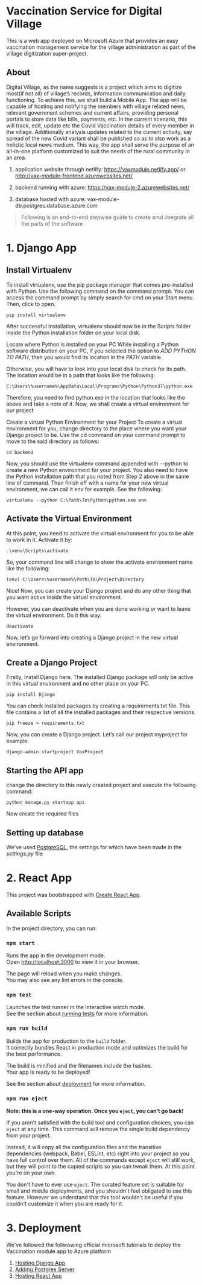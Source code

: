 # Vaccination Service for Digital Village

This is a web app deployed on Microsoft Azure that provides an easy vaccination management service for the village administration as part of the village digitization super-project.

## About
Digital Village, as the name suggests is a project which aims to digitize most(if not all) of
village’s records, information communication and daily functioning. To achieve this, we shall
build a Mobile App. The app will be capable of hosting and notifying the members with village
related news, relevant government schemes and current affairs, providing personal portals to store
data like bills, payments, etc. In the current scenario, this will track, edit, update etc the Covid
Vaccination details of every member in the village. Additionally analysis updates related to the
current activity, say spread of the new Covid variant shall be published so as to also work as a
holistic local news medium. This way, the app shall serve the purpose of an all-in-one platform
customized to suit the needs of the rural community in an area.

1. application website through netlify: https://vaxmodule.netlify.app/ or http://vax-module-frontend.azurewebsites.net/

2. backend running with azure: https://vax-module-2.azurewebsites.net/

3. database hosted with azure: vax-module-db.postgres.database.azure.com

>Following is an end-to-end stepwise guide to create amd integrate all the parts of the software

# 1. Django App

## Install Virtualenv
To install virtualenv, use the pip package manager that comes pre-installed with Python. Use the following command on the command prompt. You can access the command prompt by simply search for cmd on your Start menu. Then, click to open.

`pip install virtualenv`

After successful installation, virtualenv should now be in the Scripts folder inside the Python installation folder on your local disk.

Locate where Python is installed on your PC
While installing a Python software distribution on your PC, if you selected the option to _ADD PYTHON TO PATH_, then you would find its location in the _PATH_ variable.

Otherwise, you will have to look into your local disk to check for its path. The location would be in a path that looks like the following:

`C:\Users\%username%\AppData\Local\Programs\Python\Python37\python.exe`

Therefore, you need to find python.exe in the location that looks like the above and take a note of it. Now, we shall create a virtual environment for our project

Create a virtual Python Environment for your Project
To create a virtual environment for you, change directory to the place where you want your Django project to be. Use the cd command on your command prompt to move to the said directory as follows:

`cd backend`

Now, you should use the virtualenv command appended with --python to create a new Python environment for your project. You also need to have the Python installation path that you noted from Step 2 above in the same line of command. Then finish off with a name for your new virtual environment, we can call it env for example. See the following:

`virtualenv --python C:\Path\To\Python\python.exe env`

## Activate the Virtual Environment

At this point, you need to activate the virtual environment for you to be able to work in it. Activate it by:

`.\venv\Scripts\activate`

So, your command line will change to show the activate environment name like the following:

`(env) C:\Users\%username%\Path\To\Project\Directory`

Nice! Now, you can create your Django project and do any other thing that you want active inside the virtual environment.

However, you can deactivate when you are done working or want to leave the virtual environment. Do it this way:

`deactivate`

Now, let’s go forward into creating a Django project in the new virtual environment.

## Create a Django Project
Firstly, install Django here. The installed Django package will only be active in this virtual environment and no other place on your PC.

`pip install Django`

You can check installed packages by creating a requirements.txt file. This file contains a list of all the installed packages and their respective versions.

`pip freeze > requirements.txt`

Now, you can create a Django project. Let’s call our project myproject for example:

`django-admin startproject VaxProject`

## Starting the API app

change the directory to this newly created project and execute the following command:

`python manage.py startapp api`

Now create the required files

## Setting up database

We've used [PostgreSQL](https://www.postgresql.org/download/), the settings for which have been made in the _settings.py_ file

# 2. React App

This project was bootstrapped with [Create React App](https://github.com/facebook/create-react-app).

## Available Scripts

In the project directory, you can run:

### `npm start`

Runs the app in the development mode.\
Open [http://localhost:3000](http://localhost:3000) to view it in your browser.

The page will reload when you make changes.\
You may also see any lint errors in the console.

### `npm test`

Launches the test runner in the interactive watch mode.\
See the section about [running tests](https://facebook.github.io/create-react-app/docs/running-tests) for more information.

### `npm run build`

Builds the app for production to the `build` folder.\
It correctly bundles React in production mode and optimizes the build for the best performance.

The build is minified and the filenames include the hashes.\
Your app is ready to be deployed!

See the section about [deployment](https://facebook.github.io/create-react-app/docs/deployment) for more information.

### `npm run eject`

**Note: this is a one-way operation. Once you `eject`, you can't go back!**

If you aren't satisfied with the build tool and configuration choices, you can `eject` at any time. This command will remove the single build dependency from your project.

Instead, it will copy all the configuration files and the transitive dependencies (webpack, Babel, ESLint, etc) right into your project so you have full control over them. All of the commands except `eject` will still work, but they will point to the copied scripts so you can tweak them. At this point you're on your own.

You don't have to ever use `eject`. The curated feature set is suitable for small and middle deployments, and you shouldn't feel obligated to use this feature. However we understand that this tool wouldn't be useful if you couldn't customize it when you are ready for it.

# 3. Deployment

We've followed the follwowing official microsoft tutorials to deploy the Vaccination module app to Azure platform

1. [Hosting Django App](https://www.youtube.com/watch?v=D6Wyk9q2JM0&t=9s)
2. [Adding Postgres Server](https://www.youtube.com/watch?v=Z4gLolNTM5I)
3. [Hosting React App](https://www.youtube.com/watch?v=Ny5vJRfQito)
